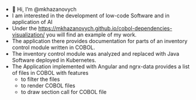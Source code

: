 - 👋 Hi, I’m @mkhazanovych
- I am interested in the development of low-code Software and in application of AI
- Under the https://mkhazanovych.github.io/cobol-dependencies-visualization/ you will find an example of my work. 
- The application there provides documentation for parts of an inventory control module written in COBOL. 
- The inventory control module was analyzed and replaced with Java Software deployed in Kubernetes. 
- The Application implemented with Angular and ngrx-data provides a list of files in COBOL with features
  - to filter the files
  - to render COBOL files
  - to draw section call for COBOL file 
<!---
mkhazanovych/mkhazanovych is a ✨ special ✨ repository because its `README.md` (this file) appears on your GitHub profile.
You can click the Preview link to take a look at your changes.
--->

